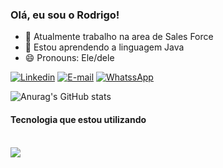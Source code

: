### Olá, eu sou o Rodrigo!

- 🔭 Atualmente trabalho na area de Sales Force
- 🌱 Estou aprendendo a linguagem Java
- 😄 Pronouns: Ele/dele

[![Linkedin](https://img.shields.io/badge/LinkedIn-0077B5?style=for-the-badge&logo=linkedin&logoColor=white)](https://www.linkedin.com/in/rodrigo-moreira-85a123145)
[![E-mail](https://img.shields.io/badge/Microsoft_Outlook-0078D4?style=for-the-badge&logo=microsoft-outlook&logoColor=white)](mailto:rodrigodgn@hotmail.com?subject=GitHub&body=)
[![WhatssApp](https://img.shields.io/badge/WhatsApp-25D366?style=for-the-badge&logo=whatsapp&logoColor=white)](https://wa.me/5519994482493?text=Ol%C3%A1+Rodrigo%2C+tudo+bem%3F+Localizei+o+seu+contato+atrav%C3%A9s+do+GitHub...)


![Anurag's GitHub stats](https://github-readme-stats.vercel.app/api?username=moreirardg&show_icons=true&theme=dark)

#### Tecnologia que estou utilizando

<div style="display: inline_block"><br/> <img aligan="center" alt"java" src="https://img.shields.io/badge/Java-ED8B00?style=for-the-badge&logo=java&logoColor=white" />
  </div>
  



